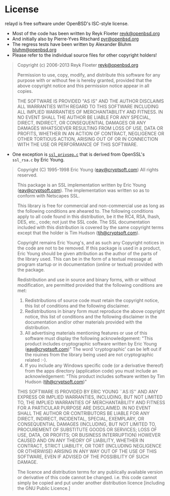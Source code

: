 License
=======

relayd is free software under OpenBSD's ISC-style license.

* Most of the code has been written by Reyk Floeter <reyk@openbsd.org>
* And initially also by Pierre-Yves Ritschard <pyr@openbsd.org>
* The regress tests have been written by Alexander Bluhm <bluhm@openbsd.org>
* Please refer to the individual source files for other copyright holders!

> Copyright (c) 2006-2013 Reyk Floeter <reyk@openbsd.org>
> 
> Permission to use, copy, modify, and distribute this software for any
> purpose with or without fee is hereby granted, provided that the above
> copyright notice and this permission notice appear in all copies.
> 
> THE SOFTWARE IS PROVIDED "AS IS" AND THE AUTHOR DISCLAIMS ALL WARRANTIES
> WITH REGARD TO THIS SOFTWARE INCLUDING ALL IMPLIED WARRANTIES OF
> MERCHANTABILITY AND FITNESS. IN NO EVENT SHALL THE AUTHOR BE LIABLE FOR
> ANY SPECIAL, DIRECT, INDIRECT, OR CONSEQUENTIAL DAMAGES OR ANY DAMAGES
> WHATSOEVER RESULTING FROM LOSS OF USE, DATA OR PROFITS, WHETHER IN AN
> ACTION OF CONTRACT, NEGLIGENCE OR OTHER TORTIOUS ACTION, ARISING OUT OF
> OR IN CONNECTION WITH THE USE OR PERFORMANCE OF THIS SOFTWARE.

* One exception is
[`ssl_privsep.c`](https://github.com/reyk/relayd/blob/master/relayd/ssl_privsep.c)
that is derived from OpenSSL's `ssl_rsa.c` by Eric Young.

> Copyright (C) 1995-1998 Eric Young (eay@cryptsoft.com)
> All rights reserved.
>
> This package is an SSL implementation written
> by Eric Young (eay@cryptsoft.com).
> The implementation was written so as to conform with Netscapes SSL.
>
> This library is free for commercial and non-commercial use as long as
> the following conditions are aheared to.  The following conditions
> apply to all code found in this distribution, be it the RC4, RSA,
> lhash, DES, etc., code; not just the SSL code.  The SSL documentation
> included with this distribution is covered by the same copyright terms
> except that the holder is Tim Hudson (tjh@cryptsoft.com).
>
> Copyright remains Eric Young's, and as such any Copyright notices in
> the code are not to be removed.
> If this package is used in a product, Eric Young should be given attribution
> as the author of the parts of the library used.
> This can be in the form of a textual message at program startup or
> in documentation (online or textual) provided with the package.
>
> Redistribution and use in source and binary forms, with or without
> modification, are permitted provided that the following conditions
> are met:
> 1. Redistributions of source code must retain the copyright
>    notice, this list of conditions and the following disclaimer.
> 2. Redistributions in binary form must reproduce the above copyright
>    notice, this list of conditions and the following disclaimer in the
>    documentation and/or other materials provided with the distribution.
> 3. All advertising materials mentioning features or use of this software
>    must display the following acknowledgement:
>    "This product includes cryptographic software written by
>     Eric Young (eay@cryptsoft.com)"
>    The word 'cryptographic' can be left out if the rouines from the library
>    being used are not cryptographic related :-).
> 4. If you include any Windows specific code (or a derivative thereof) from
>    the apps directory (application code) you must include an acknowledgement:
>    "This product includes software written by Tim Hudson (tjh@cryptsoft.com)"
>
> THIS SOFTWARE IS PROVIDED BY ERIC YOUNG ``AS IS'' AND
> ANY EXPRESS OR IMPLIED WARRANTIES, INCLUDING, BUT NOT LIMITED TO, THE
> IMPLIED WARRANTIES OF MERCHANTABILITY AND FITNESS FOR A PARTICULAR PURPOSE
> ARE DISCLAIMED.  IN NO EVENT SHALL THE AUTHOR OR CONTRIBUTORS BE LIABLE
> FOR ANY DIRECT, INDIRECT, INCIDENTAL, SPECIAL, EXEMPLARY, OR CONSEQUENTIAL
> DAMAGES (INCLUDING, BUT NOT LIMITED TO, PROCUREMENT OF SUBSTITUTE GOODS
> OR SERVICES; LOSS OF USE, DATA, OR PROFITS; OR BUSINESS INTERRUPTION)
> HOWEVER CAUSED AND ON ANY THEORY OF LIABILITY, WHETHER IN CONTRACT, STRICT
> LIABILITY, OR TORT (INCLUDING NEGLIGENCE OR OTHERWISE) ARISING IN ANY WAY
> OUT OF THE USE OF THIS SOFTWARE, EVEN IF ADVISED OF THE POSSIBILITY OF
> SUCH DAMAGE.
>
> The licence and distribution terms for any publically available version or
> derivative of this code cannot be changed.  i.e. this code cannot simply be
> copied and put under another distribution licence
> [including the GNU Public Licence.]
